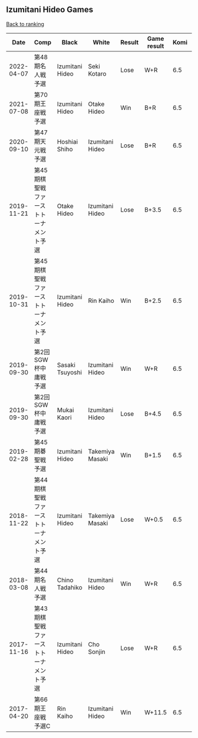 ## Izumitani Hideo Games

[Back to ranking](../../index.md)




| **Date** | **Comp** | **Black** | **White** | **Result** | **Game result** | **Komi** | **Rating** | **Diff** | 
| --- | --- | --- | --- | --- | --- | --- | --- | --- |
| 2022-04-07 | 第48期名人戦予選 | Izumitani Hideo | Seki Kotaro | Lose | W+R | 6.5 | 2487.0 | 0.0 | 
| 2021-07-08 | 第70期王座戦予選 | Izumitani Hideo | Otake Hideo | Win | B+R | 6.5 | 2487.0 | 144.0 | 
| 2020-09-10 | 第47期天元戦予選 | Hoshiai Shiho | Izumitani Hideo | Lose | B+R | 6.5 | 2343.0 | -106.0 | 
| 2019-11-21 | 第45期棋聖戦ファーストトーナメント予選 | Otake Hideo | Izumitani Hideo | Lose | B+3.5 | 6.5 | 2449.0 | -119.0 | 
| 2019-10-31 | 第45期棋聖戦ファーストトーナメント予選 | Izumitani Hideo | Rin Kaiho | Win | B+2.5 | 6.5 | 2568.0 | 95.0 | 
| 2019-09-30 | 第2回SGW杯中庸戦予選 | Sasaki Tsuyoshi | Izumitani Hideo | Win | W+R | 6.5 | 2473.0 | 0.0 | 
| 2019-09-30 | 第2回SGW杯中庸戦予選 | Mukai Kaori | Izumitani Hideo | Lose | B+4.5 | 6.5 | 2473.0 | -309.0 | 
| 2019-02-28 | 第45期碁聖戦予選 | Izumitani Hideo | Takemiya Masaki | Win | B+1.5 | 6.5 | 2782.0 | 259.0 | 
| 2018-11-22 | 第44期棋聖戦ファーストトーナメント予選 | Izumitani Hideo | Takemiya Masaki | Lose | W+0.5 | 6.5 | 2523.0 | 0.0 | 
| 2018-03-08 | 第44期名人戦予選 | Chino Tadahiko | Izumitani Hideo | Win | W+R | 6.5 | 2523.0 | 0.0 | 
| 2017-11-16 | 第43期棋聖戦ファーストトーナメント予選 | Izumitani Hideo | Cho Sonjin | Lose | W+R | 6.5 | 2523.0 | 17.0 | 
| 2017-04-20 | 第66期王座戦　予選C | Rin Kaiho | Izumitani Hideo | Win | W+11.5 | 6.5 | 2506.0 | missing |




